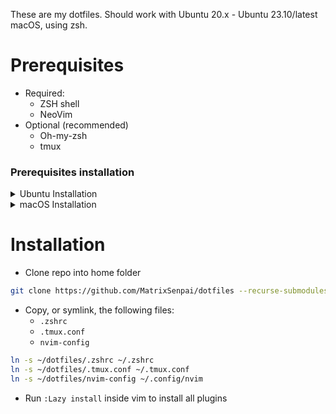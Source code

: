 These are my dotfiles. Should work with Ubuntu 20.x - Ubuntu 23.10/latest macOS, using zsh.

# Prerequisites

- Required:
    - ZSH shell
    - NeoVim
- Optional (recommended)
    - Oh-my-zsh
    - tmux

### Prerequisites installation

<details>
    <summary>Ubuntu Installation</summary>

```sh
sudo apt update

# Required dependencies
sudo apt install -y zsh neovim
# Set default shell
chsh -s /bin/zsh 

# Optional dependencies
sudo apt install -y tmux
curl -sSL https://raw.github.com/robbyrussell/oh-my-zsh/master/tools/install.sh | sh
```
</details>

<details>
    <summary>macOS Installation</summary>

```sh
brew update

# Required dependencies
brew install zsh neovim
# Set default shell
chsh -s /bin/zsh 

# Optional dependencies
brew install tmux
curl -sSL https://raw.github.com/robbyrussell/oh-my-zsh/master/tools/install.sh | sh
```
</details>

# Installation

 - Clone repo into home folder
 ```sh
git clone https://github.com/MatrixSenpai/dotfiles --recurse-submodules
```
 - Copy, or symlink, the following files:
    - `.zshrc`
    - `.tmux.conf`
    - `nvim-config`
```sh
ln -s ~/dotfiles/.zshrc ~/.zshrc
ln -s ~/dotfiles/.tmux.conf ~/.tmux.conf
ln -s ~/dotfiles/nvim-config ~/.config/nvim
```
- Run `:Lazy install` inside vim to install all plugins
